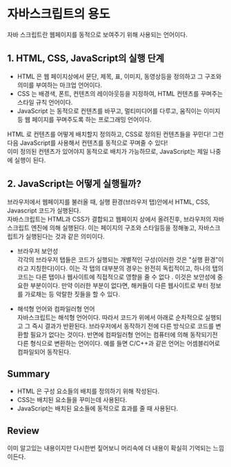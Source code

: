 # 자바스크립트의 용도
자바 스크립트란 웹페이지를 동적으로 보여주기 위해 사용되는 언어이다.

## 1. HTML, CSS, JavaScript의 실행 단계

* HTML 은 웹 페이지상에서 문단, 제목, 표, 이미지, 동영상등을 정의하고 그 구조와 의미를 부여하는 마크업 언어이다.
* CSS 는 배경색, 폰트, 컨텐츠의 레이아웃등을 지정하여, HTML 컨텐츠를 꾸며주는 스타일 규칙 언어이다.
* JavaScript 는 동적으로 컨텐츠를 바꾸고, 멀티미디어를 다루고, 움직이는 이미지등 웹 페이지를 꾸며주도록 하는 프로그래밍 언어이다.

HTML 로 컨텐츠를 어떻게 배치할지 정의하고, CSS로 정의된 컨텐츠들을 꾸민다! 그런다음 JavaScript를 사용해서 컨텐츠를 동적으로 꾸며줄 수 있다!<br/>
이미 정의된 컨텐츠가 있어야지 동적으로 배치가 가능하므로, JavaScript는 제일 나중에 실행이 된다.

## 2. JavaScript는 어떻게 실행될까?

브라우저에서 웹페이지를 불러올 때, 실행 환경(브라우저 탭)안에서 HTML, CSS, Javascript 코드가 실행된다. <br/>
자바스크립트는 HTML과 CSS가 결합되고 웹페이지 상에서 올려진후, 브라우저의 자바스크립트 엔진에 의해 실행된다. 이는 페이지의 구조와 스타일등을 정해놓고, 자바스크립트가 실행된다는 것과 같은 의미이다.

* 브라우저 보안성<br/>
각각의 브라우저 탭들은 코드가 실행되는 개별적인 구성(이러한 것은 "실행 환경"이라고 지칭한다)이다. 이는 각 탭의 대부분의 경우는 완전히 독립적이고, 하나의 탭의 코드는 다른 탭이나 웹사이트에 직접적으로 영향을 줄 수 없다 . 이것은 보안성에 중요한 부분이이다. 만약 이러한 부분이 없다면, 해커들이 다른 웹사이트로 부터 정보를 가로채는 등 악랄한 짓들을 할 수 있다.

* 해석형 언어와 컴파일러형 언어<br/>
자바스크립트는 해석형 언어이다. 따라서 코드가 위에서 아래로 순차적으로 실행되고 그 즉시 결과가 반환된다. 브라우저에서 동작하기 전에 다른 방식으로 코드를 변환할 필요가 없다는 것이다.
반면에 컴파일러형 언어는 컴퓨터에 의해 동작되기전 다른 형식으로 변환하는 언어이다. 예를 들면 C/C++과 같은 언어는 어셈블리어로 컴파일되어 동작된다.

## Summary
* HTML 은 구성 요소들의 배치를 정의하기 위해 작성된다.
* CSS는 배치된 요소들을 꾸미는데 사용된다.
* JavaScript는 배치된 요소들에 동적으로 효과를 줄 때 사용된다.

## Review 
이미 알고있는 내용이지만 다시한번 짚어보니 머리속에 더 내용이 확실히 기억되는 느낌이든다.